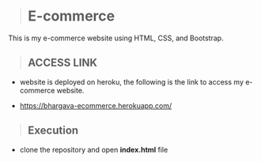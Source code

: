 ># E-commerce 

This is my e-commerce website using HTML, CSS, and Bootstrap.

>## ACCESS LINK 
 * website is deployed on heroku, the following is the link to access my e-commerce website.

 * https://bhargava-ecommerce.herokuapp.com/

>## Execution 
 * clone the repository and open **index.html** file
